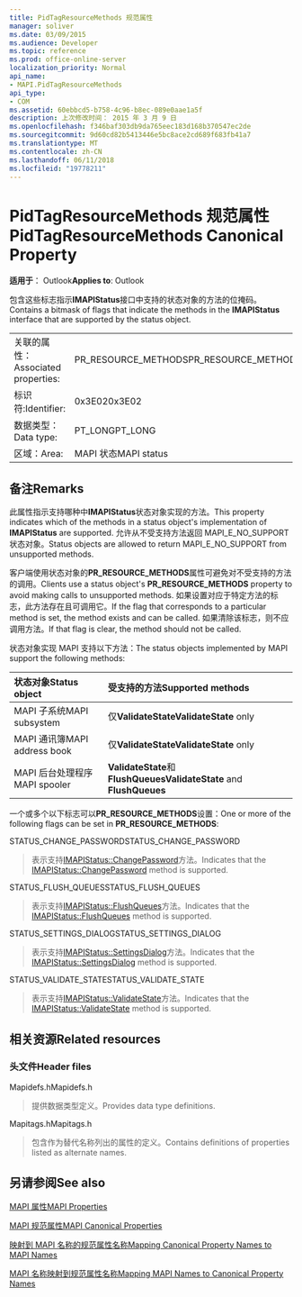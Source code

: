 ```yaml
---
title: PidTagResourceMethods 规范属性
manager: soliver
ms.date: 03/09/2015
ms.audience: Developer
ms.topic: reference
ms.prod: office-online-server
localization_priority: Normal
api_name:
- MAPI.PidTagResourceMethods
api_type:
- COM
ms.assetid: 60ebbcd5-b758-4c96-b8ec-089e0aae1a5f
description: 上次修改时间： 2015 年 3 月 9 日
ms.openlocfilehash: f346baf303db9da765eec183d168b370547ec2de
ms.sourcegitcommit: 9d60cd82b5413446e5bc8ace2cd689f683fb41a7
ms.translationtype: MT
ms.contentlocale: zh-CN
ms.lasthandoff: 06/11/2018
ms.locfileid: "19778211"
---
```

# <a name="pidtagresourcemethods-canonical-property"></a><span data-ttu-id="f757b-103">PidTagResourceMethods 规范属性</span><span class="sxs-lookup"><span data-stu-id="f757b-103">PidTagResourceMethods Canonical Property</span></span>

  
  
<span data-ttu-id="f757b-104">**适用于**： Outlook</span><span class="sxs-lookup"><span data-stu-id="f757b-104">**Applies to**: Outlook</span></span> 
  
<span data-ttu-id="f757b-105">包含这些标志指示**IMAPIStatus**接口中支持的状态对象的方法的位掩码。</span><span class="sxs-lookup"><span data-stu-id="f757b-105">Contains a bitmask of flags that indicate the methods in the **IMAPIStatus** interface that are supported by the status object.</span></span> 
  
|||
|:-----|:-----|
|<span data-ttu-id="f757b-106">关联的属性：</span><span class="sxs-lookup"><span data-stu-id="f757b-106">Associated properties:</span></span>  <br/> |<span data-ttu-id="f757b-107">PR_RESOURCE_METHODS</span><span class="sxs-lookup"><span data-stu-id="f757b-107">PR_RESOURCE_METHODS</span></span>  <br/> |
|<span data-ttu-id="f757b-108">标识符:</span><span class="sxs-lookup"><span data-stu-id="f757b-108">Identifier:</span></span>  <br/> |<span data-ttu-id="f757b-109">0x3E02</span><span class="sxs-lookup"><span data-stu-id="f757b-109">0x3E02</span></span>  <br/> |
|<span data-ttu-id="f757b-110">数据类型：</span><span class="sxs-lookup"><span data-stu-id="f757b-110">Data type:</span></span>  <br/> |<span data-ttu-id="f757b-111">PT_LONG</span><span class="sxs-lookup"><span data-stu-id="f757b-111">PT_LONG</span></span>  <br/> |
|<span data-ttu-id="f757b-112">区域：</span><span class="sxs-lookup"><span data-stu-id="f757b-112">Area:</span></span>  <br/> |<span data-ttu-id="f757b-113">MAPI 状态</span><span class="sxs-lookup"><span data-stu-id="f757b-113">MAPI status</span></span>  <br/> |
   
## <a name="remarks"></a><span data-ttu-id="f757b-114">备注</span><span class="sxs-lookup"><span data-stu-id="f757b-114">Remarks</span></span>

<span data-ttu-id="f757b-115">此属性指示支持哪种中**IMAPIStatus**状态对象实现的方法。</span><span class="sxs-lookup"><span data-stu-id="f757b-115">This property indicates which of the methods in a status object's implementation of **IMAPIStatus** are supported.</span></span> <span data-ttu-id="f757b-116">允许从不受支持方法返回 MAPI_E_NO_SUPPORT 状态对象。</span><span class="sxs-lookup"><span data-stu-id="f757b-116">Status objects are allowed to return MAPI_E_NO_SUPPORT from unsupported methods.</span></span> 
  
<span data-ttu-id="f757b-117">客户端使用状态对象的**PR_RESOURCE_METHODS**属性可避免对不受支持的方法的调用。</span><span class="sxs-lookup"><span data-stu-id="f757b-117">Clients use a status object's **PR_RESOURCE_METHODS** property to avoid making calls to unsupported methods.</span></span> <span data-ttu-id="f757b-118">如果设置对应于特定方法的标志，此方法存在且可调用它。</span><span class="sxs-lookup"><span data-stu-id="f757b-118">If the flag that corresponds to a particular method is set, the method exists and can be called.</span></span> <span data-ttu-id="f757b-119">如果清除该标志，则不应调用方法。</span><span class="sxs-lookup"><span data-stu-id="f757b-119">If that flag is clear, the method should not be called.</span></span> 
  
<span data-ttu-id="f757b-120">状态对象实现 MAPI 支持以下方法：</span><span class="sxs-lookup"><span data-stu-id="f757b-120">The status objects implemented by MAPI support the following methods:</span></span>
  
|<span data-ttu-id="f757b-121">**状态对象**</span><span class="sxs-lookup"><span data-stu-id="f757b-121">**Status object**</span></span>|<span data-ttu-id="f757b-122">**受支持的方法**</span><span class="sxs-lookup"><span data-stu-id="f757b-122">**Supported methods**</span></span>|
|:-----|:-----|
|<span data-ttu-id="f757b-123">MAPI 子系统</span><span class="sxs-lookup"><span data-stu-id="f757b-123">MAPI subsystem</span></span>  <br/> |<span data-ttu-id="f757b-124">仅**ValidateState**</span><span class="sxs-lookup"><span data-stu-id="f757b-124">**ValidateState** only</span></span>  <br/> |
|<span data-ttu-id="f757b-125">MAPI 通讯簿</span><span class="sxs-lookup"><span data-stu-id="f757b-125">MAPI address book</span></span>  <br/> |<span data-ttu-id="f757b-126">仅**ValidateState**</span><span class="sxs-lookup"><span data-stu-id="f757b-126">**ValidateState** only</span></span>  <br/> |
|<span data-ttu-id="f757b-127">MAPI 后台处理程序</span><span class="sxs-lookup"><span data-stu-id="f757b-127">MAPI spooler</span></span>  <br/> |<span data-ttu-id="f757b-128">**ValidateState**和**FlushQueues**</span><span class="sxs-lookup"><span data-stu-id="f757b-128">**ValidateState** and **FlushQueues**</span></span> <br/> |
   
<span data-ttu-id="f757b-129">一个或多个以下标志可以**PR_RESOURCE_METHODS**设置：</span><span class="sxs-lookup"><span data-stu-id="f757b-129">One or more of the following flags can be set in **PR_RESOURCE_METHODS**:</span></span>
  
<span data-ttu-id="f757b-130">STATUS_CHANGE_PASSWORD</span><span class="sxs-lookup"><span data-stu-id="f757b-130">STATUS_CHANGE_PASSWORD</span></span> 
  
> <span data-ttu-id="f757b-131">表示支持[IMAPIStatus::ChangePassword](imapistatus-changepassword.md)方法。</span><span class="sxs-lookup"><span data-stu-id="f757b-131">Indicates that the [IMAPIStatus::ChangePassword](imapistatus-changepassword.md) method is supported.</span></span> 
    
<span data-ttu-id="f757b-132">STATUS_FLUSH_QUEUES</span><span class="sxs-lookup"><span data-stu-id="f757b-132">STATUS_FLUSH_QUEUES</span></span> 
  
> <span data-ttu-id="f757b-133">表示支持[IMAPIStatus::FlushQueues](imapistatus-flushqueues.md)方法。</span><span class="sxs-lookup"><span data-stu-id="f757b-133">Indicates that the [IMAPIStatus::FlushQueues](imapistatus-flushqueues.md) method is supported.</span></span> 
    
<span data-ttu-id="f757b-134">STATUS_SETTINGS_DIALOG</span><span class="sxs-lookup"><span data-stu-id="f757b-134">STATUS_SETTINGS_DIALOG</span></span> 
  
> <span data-ttu-id="f757b-135">表示支持[IMAPIStatus::SettingsDialog](imapistatus-settingsdialog.md)方法。</span><span class="sxs-lookup"><span data-stu-id="f757b-135">Indicates that the [IMAPIStatus::SettingsDialog](imapistatus-settingsdialog.md) method is supported.</span></span> 
    
<span data-ttu-id="f757b-136">STATUS_VALIDATE_STATE</span><span class="sxs-lookup"><span data-stu-id="f757b-136">STATUS_VALIDATE_STATE</span></span> 
  
> <span data-ttu-id="f757b-137">表示支持[IMAPIStatus::ValidateState](imapistatus-validatestate.md)方法。</span><span class="sxs-lookup"><span data-stu-id="f757b-137">Indicates that the [IMAPIStatus::ValidateState](imapistatus-validatestate.md) method is supported.</span></span> 
    
## <a name="related-resources"></a><span data-ttu-id="f757b-138">相关资源</span><span class="sxs-lookup"><span data-stu-id="f757b-138">Related resources</span></span>

### <a name="header-files"></a><span data-ttu-id="f757b-139">头文件</span><span class="sxs-lookup"><span data-stu-id="f757b-139">Header files</span></span>

<span data-ttu-id="f757b-140">Mapidefs.h</span><span class="sxs-lookup"><span data-stu-id="f757b-140">Mapidefs.h</span></span>
  
> <span data-ttu-id="f757b-141">提供数据类型定义。</span><span class="sxs-lookup"><span data-stu-id="f757b-141">Provides data type definitions.</span></span>
    
<span data-ttu-id="f757b-142">Mapitags.h</span><span class="sxs-lookup"><span data-stu-id="f757b-142">Mapitags.h</span></span>
  
> <span data-ttu-id="f757b-143">包含作为替代名称列出的属性的定义。</span><span class="sxs-lookup"><span data-stu-id="f757b-143">Contains definitions of properties listed as alternate names.</span></span>
    
## <a name="see-also"></a><span data-ttu-id="f757b-144">另请参阅</span><span class="sxs-lookup"><span data-stu-id="f757b-144">See also</span></span>



[<span data-ttu-id="f757b-145">MAPI 属性</span><span class="sxs-lookup"><span data-stu-id="f757b-145">MAPI Properties</span></span>](mapi-properties.md)
  
[<span data-ttu-id="f757b-146">MAPI 规范属性</span><span class="sxs-lookup"><span data-stu-id="f757b-146">MAPI Canonical Properties</span></span>](mapi-canonical-properties.md)
  
[<span data-ttu-id="f757b-147">映射到 MAPI 名称的规范属性名称</span><span class="sxs-lookup"><span data-stu-id="f757b-147">Mapping Canonical Property Names to MAPI Names</span></span>](mapping-canonical-property-names-to-mapi-names.md)
  
[<span data-ttu-id="f757b-148">MAPI 名称映射到规范属性名称</span><span class="sxs-lookup"><span data-stu-id="f757b-148">Mapping MAPI Names to Canonical Property Names</span></span>](mapping-mapi-names-to-canonical-property-names.md)

